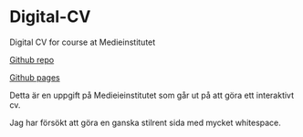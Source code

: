 # Digital-CV

Digital CV for course at Medieinstitutet

[Github repo](https://github.com/simonbeijer/Digital-CV)

[Github pages](https://simonbeijer.github.io/Digital-CV/)

Detta är en uppgift på Medieieinstitutet som går ut på att göra ett interaktivt cv.

Jag har försökt att göra en ganska stilrent sida med mycket whitespace.